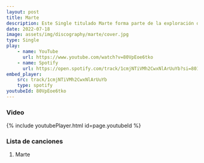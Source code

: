 ```yaml
---
layout: post
title: Marte
description: Este Single titulado Marte forma parte de la exploración del proceso de creación musical de Jhey Pi.
date: 2022-07-18
image: assets/img/discography/marte/cover.jpg
type: Single
play:
    - name: YouTube
      url: https://www.youtube.com/watch?v=80VpEoe6tko
    - name: Spotify
      url: https://open.spotify.com/track/1cmjNTiVMh2CwxNlArUuYb?si=801ffb1c6fe04800
embed_player:
    src: track/1cmjNTiVMh2CwxNlArUuYb
    type: spotify
youtubeId: 80VpEoe6tko
---
```

### Video
{% include youtubePlayer.html id=page.youtubeId %}

### Lista de canciones

1. Marte
